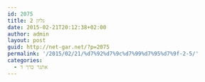 ```yaml
---
id: 2075
title: גליון 2
date: 2015-02-21T20:12:38+02:00
author: admin
layout: post
guid: http://net-gar.net/?p=2075
permalink: '/2015/02/21/%d7%92%d7%9c%d7%99%d7%95%d7%9f-2-5/'
categories:
  - אתגר כרך ד
---
```

